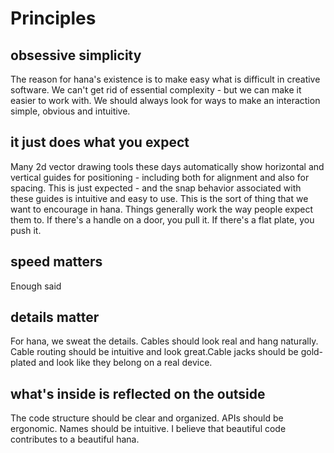 # Principles
## obsessive simplicity
The reason for hana's existence is to make easy what is difficult in creative software. We can't get rid of essential complexity - but we can make it easier to work with. We should always look for ways to make an interaction simple, obvious and intuitive.

## it just does what you expect
Many 2d vector drawing tools these days automatically show horizontal and vertical guides for positioning - including both for alignment and also for spacing. This is just expected - and the snap behavior associated with these guides is intuitive and easy to use. This is the sort of thing that we want to encourage in hana. Things generally work the way people expect them to. If there's a handle on a door, you pull it. If there's a flat plate, you push it.

## speed matters
Enough said

## details matter
For hana, we sweat the details. Cables should look real and hang naturally. Cable routing should be intuitive and look great.Cable jacks should be gold-plated and look like they belong on a real device.

## what's inside is reflected on the outside
The code structure should be clear and organized. APIs should be ergonomic. Names should be intuitive. I believe that beautiful code contributes to a beautiful hana.
